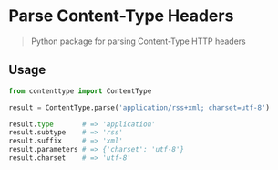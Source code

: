 # Parse Content-Type Headers
> Python package for parsing Content-Type HTTP headers

## Usage

```python
from contenttype import ContentType

result = ContentType.parse('application/rss+xml; charset=utf-8')

result.type       # => 'application'
result.subtype    # => 'rss'
result.suffix     # => 'xml'
result.parameters # => {'charset': 'utf-8'}
result.charset    # => 'utf-8'
```
